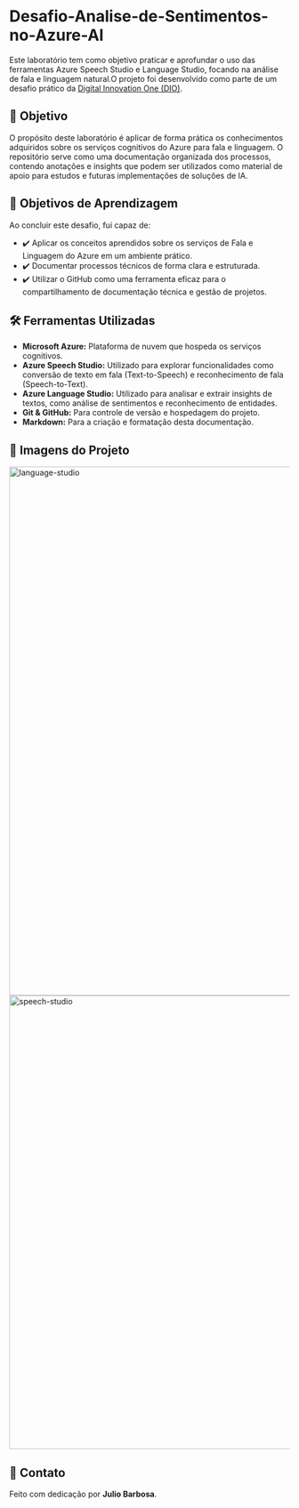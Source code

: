 # Desafio-Analise-de-Sentimentos-no-Azure-AI
Este laboratório tem como objetivo praticar e aprofundar o uso das ferramentas Azure Speech Studio e Language Studio, focando na análise de fala e linguagem natural.O projeto foi desenvolvido como parte de um desafio prático da [Digital Innovation One (DIO)](https://www.dio.me/).

## 🎯 Objetivo

O propósito deste laboratório é aplicar de forma prática os conhecimentos adquiridos sobre os serviços cognitivos do Azure para fala e linguagem. O repositório serve como uma documentação organizada dos processos, contendo anotações e insights que podem ser utilizados como material de apoio para estudos e futuras implementações de soluções de IA.

## 🚀 Objetivos de Aprendizagem

Ao concluir este desafio, fui capaz de:

* ✔️ Aplicar os conceitos aprendidos sobre os serviços de Fala e Linguagem do Azure em um ambiente prático.
* ✔️ Documentar processos técnicos de forma clara e estruturada.
* ✔️ Utilizar o GitHub como uma ferramenta eficaz para o compartilhamento de documentação técnica e gestão de projetos.

## 🛠️ Ferramentas Utilizadas

* **Microsoft Azure:** Plataforma de nuvem que hospeda os serviços cognitivos.
* **Azure Speech Studio:** Utilizado para explorar funcionalidades como conversão de texto em fala (Text-to-Speech) e reconhecimento de fala (Speech-to-Text).
* **Azure Language Studio:** Utilizado para analisar e extrair insights de textos, como análise de sentimentos e reconhecimento de entidades.
* **Git & GitHub:** Para controle de versão e hospedagem do projeto.
* **Markdown:** Para a criação e formatação desta documentação.

## 📂 Imagens do Projeto

<img width="1786" height="951" alt="language-studio" src="https://github.com/user-attachments/assets/8ac26cbd-4372-4d00-941d-9c3bf4264a88" />

<img width="1887" height="816" alt="speech-studio" src="https://github.com/user-attachments/assets/c03f03f5-6761-4af2-b37e-c014ab672664" />




## 💬 Contato

Feito com dedicação por **Julio Barbosa**. 
